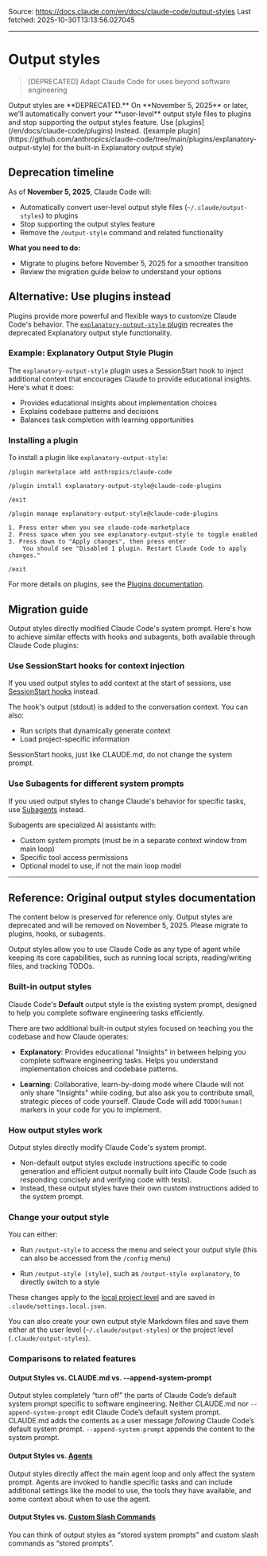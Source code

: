 Source: https://docs.claude.com/en/docs/claude-code/output-styles
Last fetched: 2025-10-30T13:13:56.027045

---

# Output styles

> [DEPRECATED] Adapt Claude Code for uses beyond software engineering

<Warning>
  Output styles are **DEPRECATED.** On **November 5, 2025** or later, we'll
  automatically convert your **user-level** output style files to plugins and
  stop supporting the output styles feature. Use
  [plugins](/en/docs/claude-code/plugins) instead. ([example
  plugin](https://github.com/anthropics/claude-code/tree/main/plugins/explanatory-output-style)
  for the built-in Explanatory output style)
</Warning>

## Deprecation timeline

As of **November 5, 2025**, Claude Code will:

* Automatically convert user-level output style files
  (`~/.claude/output-styles`) to plugins
* Stop supporting the output styles feature
* Remove the `/output-style` command and related functionality

**What you need to do:**

* Migrate to plugins before November 5, 2025 for a smoother transition
* Review the migration guide below to understand your options

## Alternative: Use plugins instead

Plugins provide more powerful and flexible ways to customize Claude Code's
behavior. The
[`explanatory-output-style` plugin](https://github.com/anthropics/claude-code/tree/main/plugins/explanatory-output-style)
recreates the deprecated Explanatory output style functionality.

### Example: Explanatory Output Style Plugin

The `explanatory-output-style` plugin uses a SessionStart hook to inject
additional context that encourages Claude to provide educational insights.
Here's what it does:

* Provides educational insights about implementation choices
* Explains codebase patterns and decisions
* Balances task completion with learning opportunities

### Installing a plugin

To install a plugin like `explanatory-output-style`:

```shell Add the marketplace (if not already added) theme={null}
/plugin marketplace add anthropics/claude-code
```

```shell Install the plugin theme={null}
/plugin install explanatory-output-style@claude-code-plugins
```

```shell Restart Claude Code to activate the plugin theme={null}
/exit
```

```shell Disable the plugin theme={null}
/plugin manage explanatory-output-style@claude-code-plugins

1. Press enter when you see claude-code-marketplace
2. Press space when you see explanatory-output-style to toggle enabled
3. Press down to "Apply changes", then press enter
    You should see "Disabled 1 plugin. Restart Claude Code to apply changes."

/exit
```

For more details on plugins, see the
[Plugins documentation](/en/docs/claude-code/plugins).

## Migration guide

Output styles directly modified Claude Code's system prompt. Here's how to
achieve similar effects with hooks and subagents, both available through Claude
Code plugins:

### Use SessionStart hooks for context injection

If you used output styles to add context at the start of sessions, use
[SessionStart hooks](/en/docs/claude-code/hooks#sessionstart) instead.

The hook's output (stdout) is added to the conversation context. You can also:

* Run scripts that dynamically generate context
* Load project-specific information

<Note>
  SessionStart hooks, just like CLAUDE.md, do not change the system prompt.
</Note>

### Use Subagents for different system prompts

If you used output styles to change Claude's behavior for specific tasks, use
[Subagents](/en/docs/claude-code/sub-agents) instead.

Subagents are specialized AI assistants with:

* Custom system prompts (must be in a separate context window from main loop)
* Specific tool access permissions
* Optional model to use, if not the main loop model

***

## Reference: Original output styles documentation

<Note>
  The content below is preserved for reference only. Output styles are
  deprecated and will be removed on November 5, 2025. Please migrate to plugins,
  hooks, or subagents.
</Note>

Output styles allow you to use Claude Code as any type of agent while keeping
its core capabilities, such as running local scripts, reading/writing files, and
tracking TODOs.

### Built-in output styles

Claude Code's **Default** output style is the existing system prompt, designed
to help you complete software engineering tasks efficiently.

There are two additional built-in output styles focused on teaching you the
codebase and how Claude operates:

* **Explanatory**: Provides educational "Insights" in between helping you
  complete software engineering tasks. Helps you understand implementation
  choices and codebase patterns.

* **Learning**: Collaborative, learn-by-doing mode where Claude will not only
  share "Insights" while coding, but also ask you to contribute small, strategic
  pieces of code yourself. Claude Code will add `TODO(human)` markers in your
  code for you to implement.

### How output styles work

Output styles directly modify Claude Code's system prompt.

* Non-default output styles exclude instructions specific to code generation and
  efficient output normally built into Claude Code (such as responding concisely
  and verifying code with tests).
* Instead, these output styles have their own custom instructions added to the
  system prompt.

### Change your output style

You can either:

* Run `/output-style` to access the menu and select your output style (this can
  also be accessed from the `/config` menu)

* Run `/output-style [style]`, such as `/output-style explanatory`, to directly
  switch to a style

These changes apply to the [local project level](/en/docs/claude-code/settings)
and are saved in `.claude/settings.local.json`.

You can also create your own output style Markdown files and save them either at
the user level (`~/.claude/output-styles`) or the project level
(`.claude/output-styles`).

### Comparisons to related features

#### Output Styles vs. CLAUDE.md vs. --append-system-prompt

Output styles completely “turn off” the parts of Claude Code’s default system
prompt specific to software engineering. Neither CLAUDE.md nor
`--append-system-prompt` edit Claude Code’s default system prompt. CLAUDE.md
adds the contents as a user message *following* Claude Code’s default system
prompt. `--append-system-prompt` appends the content to the system prompt.

#### Output Styles vs. [Agents](/en/docs/claude-code/sub-agents)

Output styles directly affect the main agent loop and only affect the system
prompt. Agents are invoked to handle specific tasks and can include additional
settings like the model to use, the tools they have available, and some context
about when to use the agent.

#### Output Styles vs. [Custom Slash Commands](/en/docs/claude-code/slash-commands)

You can think of output styles as “stored system prompts” and custom slash
commands as “stored prompts”.